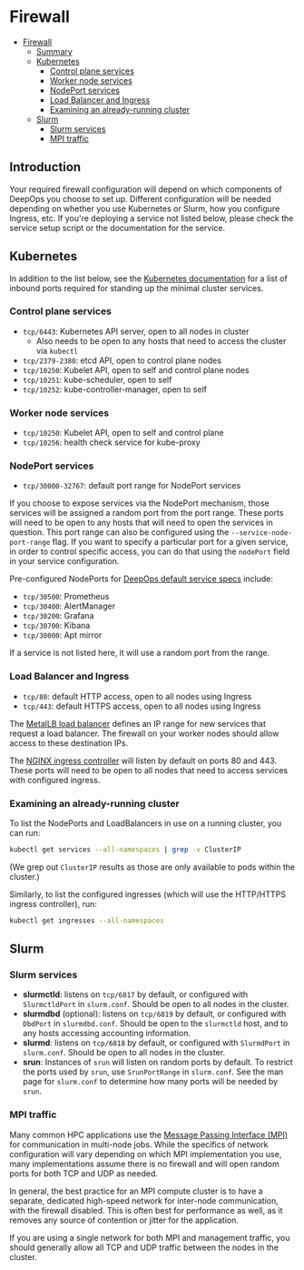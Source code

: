 # Firewall

- [Firewall](#firewall)
  - [Summary](#summary)
  - [Kubernetes](#kubernetes)
    - [Control plane services](#control-plane-services)
    - [Worker node services](#worker-node-services)
    - [NodePort services](#nodeport-services)
    - [Load Balancer and Ingress](#load-balancer-and-ingress)
    - [Examining an already-running cluster](#examining-an-already-running-cluster)
  - [Slurm](#slurm)
    - [Slurm services](#slurm-services)
    - [MPI traffic](#mpi-traffic)

## Introduction

Your required firewall configuration will depend on which components of DeepOps you choose to set up.
Different configuration will be needed depending on whether you use Kubernetes or Slurm, how you configure Ingress, etc.
If you're deploying a service not listed below, please check the service setup script or the documentation for the service.

## Kubernetes

In addition to the list below, see
the [Kubernetes documentation](https://kubernetes.io/docs/setup/independent/install-kubeadm/#check-required-ports) for a list of inbound ports required for standing up the minimal cluster services.

### Control plane services

- `tcp/6443`: Kubernetes API server, open to all nodes in cluster
  - Also needs to be open to any hosts that need to access the cluster via `kubectl`
- `tcp/2379-2380`: etcd API, open to control plane nodes
- `tcp/10250`: Kubelet API, open to self and control plane nodes
- `tcp/10251`: kube-scheduler, open to self
- `tcp/10252`: kube-controller-manager, open to self

### Worker node services

- `tcp/10250`: Kubelet API, open to self and control plane
- `tcp/10256`: health check service for kube-proxy

### NodePort services

- `tcp/30000-32767`: default port range for NodePort services

If you choose to expose services via the NodePort mechanism, those services will be assigned a random port from the port range.
These ports will need to be open to any hosts that will need to open the services in question.
This port range can also be configured using the `--service-node-port-range` flag.
If you want to specify a particular port for a given service, in order to control specific access, you can do that using the `nodePort` field in your service configuration.

Pre-configured NodePorts for [DeepOps default service specs](/services) include:

- `tcp/30500`: Prometheus
- `tcp/30400`: AlertManager
- `tcp/30200`: Grafana
- `tcp/30700`: Kibana
- `tcp/30000`: Apt mirror

If a service is not listed here, it will use a random port from the range.

### Load Balancer and Ingress

- `tcp/80`: default HTTP access, open to all nodes using Ingress
- `tcp/443`: default HTTPS access, open to all nodes using Ingress

The [MetalLB load balancer](/docs/k8s-cluster/ingress.md#load-balancer) defines an IP range for new services that request a load balancer.
The firewall on your worker nodes should allow access to these destination IPs.

The [NGINX ingress controller](/docs/k8s-cluster/ingress.md#ingress-controller) will listen by default on ports 80 and 443.
These ports will need to be open to all nodes that need to access services with configured ingress.

### Examining an already-running cluster

To list the NodePorts and LoadBalancers in use on a running cluster, you can run:

```bash
kubectl get services --all-namespaces | grep -v ClusterIP
```

(We grep out `ClusterIP` results as those are only available to pods within the cluster.)

Similarly, to list the configured ingresses (which will use the HTTP/HTTPS ingress controller), run:

```bash
kubectl get ingresses --all-namespaces
```

## Slurm

### Slurm services

- **slurmctld**: listens on `tcp/6817` by default, or configured with `SlurmctldPort` in `slurm.conf`.
  Should be open to all nodes in the cluster.
- **slurmdbd** (optional): listens on `tcp/6819` by default, or configured with `DbdPort` in `slurmdbd.conf`.
  Should be open to the `slurmctld` host, and to any hosts accessing accounting information.
- **slurmd**: listens on `tcp/6818` by default, or configured with `SlurmdPort` in `slurm.conf`.
  Should be open to all nodes in the cluster.
- **srun**: Instances of `srun` will listen on random ports by default.
  To restrict the ports used by `srun`, use `SrunPortRange` in `slurm.conf`.
  See the man page for `slurm.conf` to determine how many ports will be needed by `srun`.

### MPI traffic

Many common HPC applications use the [Message Passing Interface (MPI)](https://en.wikipedia.org/wiki/Message_Passing_Interface) for communication in multi-node jobs.
While the specifics of network configuration will vary depending on which MPI implementation you use, many implementations assume there is no firewall and will open random ports for both TCP and UDP as needed.

In general, the best practice for an MPI compute cluster is to have a separate, dedicated high-speed network for inter-node communication, with the firewall disabled.
This is often best for performance as well, as it removes any source of contention or jitter for the application.

If you are using a single network for both MPI and management traffic, you should generally allow all TCP and UDP traffic between the nodes in the cluster.
